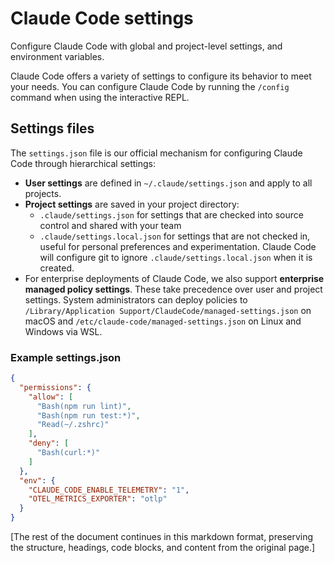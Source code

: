 # Claude Code settings

Configure Claude Code with global and project-level settings, and environment variables.

Claude Code offers a variety of settings to configure its behavior to meet your needs. You can configure Claude Code by running the `/config` command when using the interactive REPL.

## Settings files

The `settings.json` file is our official mechanism for configuring Claude Code through hierarchical settings:

- **User settings** are defined in `~/.claude/settings.json` and apply to all projects.
- **Project settings** are saved in your project directory:
  - `.claude/settings.json` for settings that are checked into source control and shared with your team
  - `.claude/settings.local.json` for settings that are not checked in, useful for personal preferences and experimentation. Claude Code will configure git to ignore `.claude/settings.local.json` when it is created.
- For enterprise deployments of Claude Code, we also support **enterprise managed policy settings**. These take precedence over user and project settings. System administrators can deploy policies to `/Library/Application Support/ClaudeCode/managed-settings.json` on macOS and `/etc/claude-code/managed-settings.json` on Linux and Windows via WSL.

### Example settings.json

```json
{
  "permissions": {
    "allow": [
      "Bash(npm run lint)",
      "Bash(npm run test:*)",
      "Read(~/.zshrc)"
    ],
    "deny": [
      "Bash(curl:*)"
    ]
  },
  "env": {
    "CLAUDE_CODE_ENABLE_TELEMETRY": "1",
    "OTEL_METRICS_EXPORTER": "otlp"
  }
}
```

[The rest of the document continues in this markdown format, preserving the structure, headings, code blocks, and content from the original page.]
